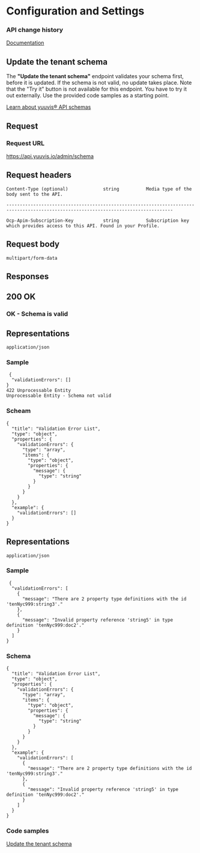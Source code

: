 # Configuration and Settings

### API change history

[Documentation](https://yuuvis.io/how-to)


## Update the tenant schema

The **"Update the tenant schema"** endpoint validates your schema first, before it is updated. If the schema is not valid, no update takes place. Note that the "Try it" button is not available for this endpoint. You have to try it out externally. Use the provided code samples as a starting point.

[Learn about yuuvis® API schemas](https://yuuvis.io/how-to/schema)

## Request

### Request URL

https://api.yuuvis.io/admin/schema

## Request headers

```
Content-Type (optional)             string          Media type of the body sent to the API.

------------------------------------------------------------------------------------------------------------------------------------

Ocp-Apim-Subscription-Key           string          Subscription key which provides access to this API. Found in your Profile.

```

## Request body

`multipart/form-data`

## Responses

## 200 OK

### OK - Schema is valid

## Representations

`application/json`


### Sample
```
 {
  "validationErrors": []
}
422 Unprocessable Entity
Unprocessable Entity - Schema not valid
```
### Scheam
```
{
  "title": "Validation Error List",
  "type": "object",
  "properties": {
    "validationErrors": {
      "type": "array",
      "items": {
        "type": "object",
        "properties": {
          "message": {
            "type": "string"
          }
        }
      }
    }
  },
  "example": {
    "validationErrors": []
  }
}
```

## Representations

`application/json`

### Sample
```
 {
  "validationErrors": [
    {
      "message": "There are 2 property type definitions with the id 'tenNyc999:string3'."
    },
    {
      "message": "Invalid property reference 'string5' in type definition 'tenNyc999:doc2'."
    }
  ]
}
```
### Schema
```
{
  "title": "Validation Error List",
  "type": "object",
  "properties": {
    "validationErrors": {
      "type": "array",
      "items": {
        "type": "object",
        "properties": {
          "message": {
            "type": "string"
          }
        }
      }
    }
  },
  "example": {
    "validationErrors": [
      {
        "message": "There are 2 property type definitions with the id 'tenNyc999:string3'."
      },
      {
        "message": "Invalid property reference 'string5' in type definition 'tenNyc999:doc2'."
      }
    ]
  }
}
```


### Code samples

[Update the tenant schema](./Post-Schema-Update.java)